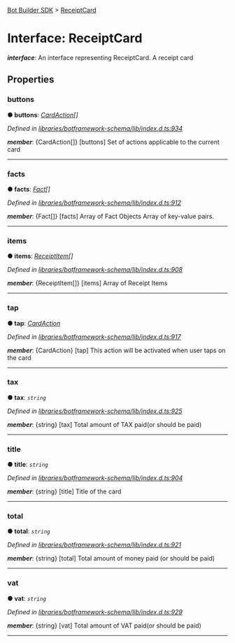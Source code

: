 [Bot Builder SDK](../README.md) > [ReceiptCard](../interfaces/botbuilder.receiptcard.md)



# Interface: ReceiptCard

*__interface__*: An interface representing ReceiptCard. A receipt card



## Properties
<a id="buttons"></a>

###  buttons

**●  buttons**:  *[CardAction](botbuilder.cardaction.md)[]* 

*Defined in [libraries/botframework-schema/lib/index.d.ts:934](https://github.com/Microsoft/botbuilder-js/blob/8495ddc/libraries/botframework-schema/lib/index.d.ts#L934)*


*__member__*: {CardAction[]} [buttons] Set of actions applicable to the current card





___

<a id="facts"></a>

###  facts

**●  facts**:  *[Fact](botbuilder.fact.md)[]* 

*Defined in [libraries/botframework-schema/lib/index.d.ts:912](https://github.com/Microsoft/botbuilder-js/blob/8495ddc/libraries/botframework-schema/lib/index.d.ts#L912)*


*__member__*: {Fact[]} [facts] Array of Fact Objects Array of key-value pairs.





___

<a id="items"></a>

###  items

**●  items**:  *[ReceiptItem](botbuilder.receiptitem.md)[]* 

*Defined in [libraries/botframework-schema/lib/index.d.ts:908](https://github.com/Microsoft/botbuilder-js/blob/8495ddc/libraries/botframework-schema/lib/index.d.ts#L908)*


*__member__*: {ReceiptItem[]} [items] Array of Receipt Items





___

<a id="tap"></a>

###  tap

**●  tap**:  *[CardAction](botbuilder.cardaction.md)* 

*Defined in [libraries/botframework-schema/lib/index.d.ts:917](https://github.com/Microsoft/botbuilder-js/blob/8495ddc/libraries/botframework-schema/lib/index.d.ts#L917)*


*__member__*: {CardAction} [tap] This action will be activated when user taps on the card





___

<a id="tax"></a>

###  tax

**●  tax**:  *`string`* 

*Defined in [libraries/botframework-schema/lib/index.d.ts:925](https://github.com/Microsoft/botbuilder-js/blob/8495ddc/libraries/botframework-schema/lib/index.d.ts#L925)*


*__member__*: {string} [tax] Total amount of TAX paid(or should be paid)





___

<a id="title"></a>

###  title

**●  title**:  *`string`* 

*Defined in [libraries/botframework-schema/lib/index.d.ts:904](https://github.com/Microsoft/botbuilder-js/blob/8495ddc/libraries/botframework-schema/lib/index.d.ts#L904)*


*__member__*: {string} [title] Title of the card





___

<a id="total"></a>

###  total

**●  total**:  *`string`* 

*Defined in [libraries/botframework-schema/lib/index.d.ts:921](https://github.com/Microsoft/botbuilder-js/blob/8495ddc/libraries/botframework-schema/lib/index.d.ts#L921)*


*__member__*: {string} [total] Total amount of money paid (or should be paid)





___

<a id="vat"></a>

###  vat

**●  vat**:  *`string`* 

*Defined in [libraries/botframework-schema/lib/index.d.ts:929](https://github.com/Microsoft/botbuilder-js/blob/8495ddc/libraries/botframework-schema/lib/index.d.ts#L929)*


*__member__*: {string} [vat] Total amount of VAT paid(or should be paid)





___


